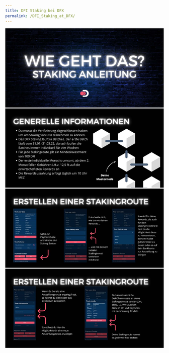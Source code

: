 ```yaml
---
title: DFI Staking bei DFX
permalink: /DFI_Staking_at_DFX/
---
```


![](./../media/dfxstaking_DE_1.jpg)
![](./../media/dfxstaking_DE_2.jpg)
![](./../media/dfxstaking_DE_3.jpg)
![](./../media/dfxstaking_DE_4.jpg)

